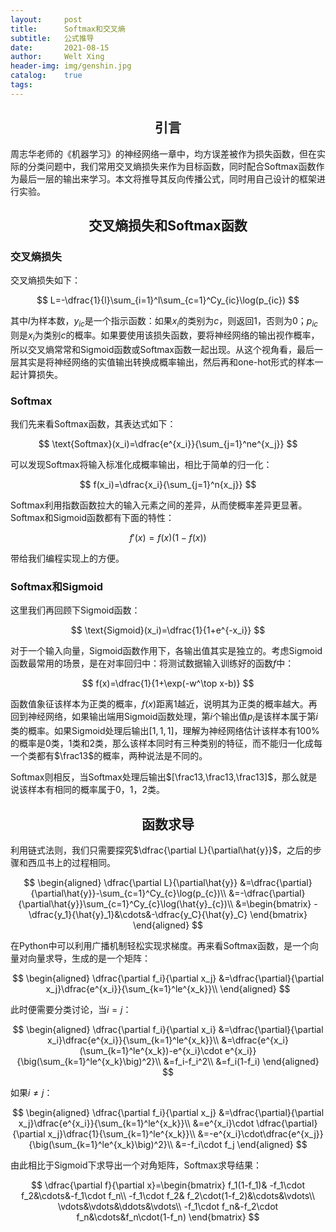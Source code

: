 ```yaml
---
layout:     post
title:      Softmax和交叉熵
subtitle:   公式推导
date:       2021-08-15
author:     Welt Xing
header-img: img/genshin.jpg
catalog:    true
tags:
---
```

## <center>引言

周志华老师的《机器学习》的神经网络一章中，均方误差被作为损失函数，但在实际的分类问题中，我们常用交叉熵损失来作为目标函数，同时配合Softmax函数作为最后一层的输出来学习。本文将推导其反向传播公式，同时用自己设计的框架进行实验。

## <center>交叉熵损失和Softmax函数

### 交叉熵损失

交叉熵损失如下：

$$
L=-\dfrac{1}{l}\sum_{i=1}^l\sum_{c=1}^Cy_{ic}\log(p_{ic})
$$

其中$l$为样本数，$y_{ic}$是一个指示函数：如果$x_i$的类别为$c$，则返回1，否则为0；$p_{ic}$则是$x_i$为类别$c$​​的概率。如果要使用该损失函数，要将神经网络的输出视作概率，所以交叉熵常常和Sigmoid函数或Softmax函数一起出现。从这个视角看，最后一层其实是将神经网络的实值输出转换成概率输出，然后再和one-hot形式的样本一起计算损失。

### Softmax

我们先来看Softmax函数，其表达式如下：

$$
\text{Softmax}(x_i)=\dfrac{e^{x_i}}{\sum_{j=1}^ne^{x_j}}
$$

可以发现Softmax将输入标准化成概率输出，相比于简单的归一化：

$$
f(x_i)=\dfrac{x_i}{\sum_{j=1}^n{x_j}}
$$

Softmax利用指数函数拉大的输入元素之间的差异，从而使概率差异更显著。Softmax和Sigmoid函数都有下面的特性：

$$
f'(x)=f(x)\big(1-f(x)\big)
$$

带给我们编程实现上的方便。

### Softmax和Sigmoid

这里我们再回顾下Sigmoid函数：

$$
\text{Sigmoid}(x_i)=\dfrac{1}{1+e^{-x_i}}
$$

对于一个输入向量，Sigmoid函数作用下，各输出值其实是独立的。考虑Sigmoid函数最常用的场景，是在对率回归中：将测试数据输入训练好的函数$f$中：

$$
f(x)=\dfrac{1}{1+\exp(-w^\top x-b)}
$$

函数值象征该样本为正类的概率，$f(x)$​​​​​​距离1越近，说明其为正类的概率越大。再回到神经网络，如果输出端用Sigmoid函数处理，第$i$​​​​​个输出值$p_i$​​​​​是该样本属于第$i$​​​​​类的概率。如果Sigmoid处理后输出$[1,1,1]$​​​​​​​​，理解为神经网络估计该样本有100%的概率是0类，1类和2类，那么该样本同时有三种类别的特征，而不能归一化成每一个类都有$\frac13$的概率，两种说法是不同的。

Softmax则相反，当Softmax处理后输出$[\frac13,\frac13,\frac13]$​，那么就是说该样本有相同的概率属于0，1，2类。

## <center>函数求导

利用链式法则，我们只需要探究$\dfrac{\partial L}{\partial\hat{y}}$，之后的步骤和西瓜书上的过程相同。

$$
\begin{aligned}
\dfrac{\partial L}{\partial\hat{y}}
&=\dfrac{\partial}{\partial\hat{y}}-\sum_{c=1}^Cy_{c}\log(p_{c})\\
&=-\dfrac{\partial}{\partial\hat{y}}\sum_{c=1}^Cy_{c}\log(\hat{y}_{c})\\
&=\begin{bmatrix}
-\dfrac{y_1}{\hat{y}_1}&\cdots&-\dfrac{y_C}{\hat{y}_C}
\end{bmatrix}
\end{aligned}
$$

在Python中可以利用广播机制轻松实现求梯度。再来看Softmax函数，是一个向量对向量求导，生成的是一个矩阵：

$$
\begin{aligned}
\dfrac{\partial f_i}{\partial x_j}
&=\dfrac{\partial}{\partial x_j}\dfrac{e^{x_i}}{\sum_{k=1}^le^{x_k}}\\
\end{aligned}
$$

此时便需要分类讨论，当$i=j$​：

$$
\begin{aligned}
\dfrac{\partial f_i}{\partial x_i}
&=\dfrac{\partial}{\partial x_i}\dfrac{e^{x_i}}{\sum_{k=1}^le^{x_k}}\\
&=\dfrac{e^{x_i}(\sum_{k=1}^le^{x_k})-e^{x_i}\cdot e^{x_i}}{\big(\sum_{k=1}^le^{x_k}\big)^2}\\
&=f_i-f_i^2\\
&=f_i(1-f_i)
\end{aligned}
$$

如果$i\neq j$：

$$
\begin{aligned}
\dfrac{\partial f_i}{\partial x_j}
&=\dfrac{\partial}{\partial x_j}\dfrac{e^{x_i}}{\sum_{k=1}^le^{x_k}}\\
&=e^{x_i}\cdot \dfrac{\partial}{\partial x_j}\dfrac{1}{\sum_{k=1}^le^{x_k}}\\
&=-e^{x_i}\cdot\dfrac{e^{x_j}}{\big(\sum_{k=1}^le^{x_k}\big)^2}\\
&=-f_i\cdot f_j
\end{aligned}
$$

由此相比于Sigmoid下求导出一个对角矩阵，Softmax求导结果：

$$
\dfrac{\partial f}{\partial x}=\begin{bmatrix}
f_1(1-f_1)& -f_1\cdot f_2&\cdots&-f_1\cdot f_n\\
-f_1\cdot f_2& f_2\cdot(1-f_2)&\cdots&\vdots\\
\vdots&\vdots&\ddots&\vdots\\
-f_1\cdot f_n&-f_2\cdot f_n&\cdots&f_n\cdot(1-f_n)
\end{bmatrix}
$$
